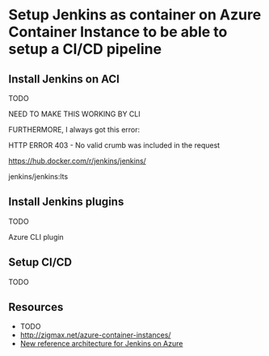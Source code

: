 # Setup Jenkins as container on Azure Container Instance to be able to setup a CI/CD pipeline

## Install Jenkins on ACI

TODO

NEED TO MAKE THIS WORKING BY CLI

FURTHERMORE, I always got this error:

HTTP ERROR 403 - No valid crumb was included in the request

https://hub.docker.com/r/jenkins/jenkins/

jenkins/jenkins:lts

## Install Jenkins plugins

TODO

Azure CLI plugin

## Setup CI/CD

TODO

## Resources

- TODO
- http://zigmax.net/azure-container-instances/
- [New reference architecture for Jenkins on Azure](https://azure.microsoft.com/en-us/blog/new-reference-architecture-for-jenkins-on-azure/)